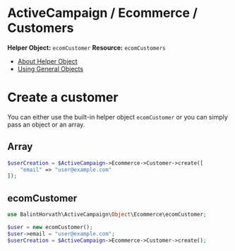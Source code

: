 # ActiveCampaign / Ecommerce / Customers

**Helper Object:** `ecomCustomer`
**Resource:** `ecomCustomers`

- [About Helper Object]()
- [Using General Objects]()

# Create a customer
You can either use the built-in helper object `ecomCustomer` or you can simply pass an object or an array.

## Array
```php
$userCreation = $ActiveCampaign->Ecommerce->Customer->create([
    "email" => "user@example.com"
]);
```


## ecomCustomer
```php
use BalintHorvath\ActiveCampaign\Object\Ecommerce\ecomCustomer;

$user = new ecomCustomer();
$user->email = "user@example.com";
$userCreation = $ActiveCampaign->Ecommerce->Customer->create();
```
